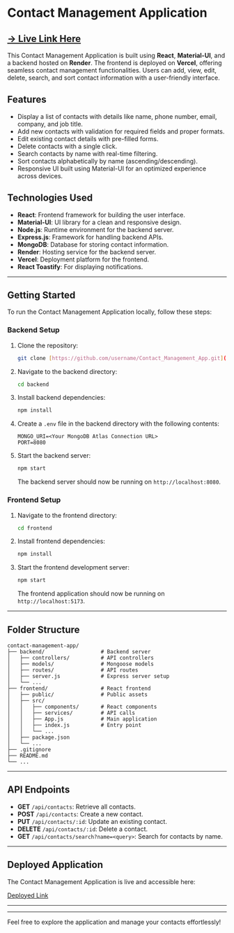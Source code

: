 # Contact Management Application 
## [ -> Live Link Here  ](https://contact-app-xpkw.vercel.app/)

This Contact Management Application is built using **React**, **Material-UI**, and a backend hosted on **Render**. The frontend is deployed on **Vercel**, offering seamless contact management functionalities. Users can add, view, edit, delete, search, and sort contact information with a user-friendly interface.

## Features

- Display a list of contacts with details like name, phone number, email, company, and job title.
- Add new contacts with validation for required fields and proper formats.
- Edit existing contact details with pre-filled forms.
- Delete contacts with a single click.
- Search contacts by name with real-time filtering.
- Sort contacts alphabetically by name (ascending/descending).
- Responsive UI built using Material-UI for an optimized experience across devices.

## Technologies Used

- **React**: Frontend framework for building the user interface.
- **Material-UI**: UI library for a clean and responsive design.
- **Node.js**: Runtime environment for the backend server.
- **Express.js**: Framework for handling backend APIs.
- **MongoDB**: Database for storing contact information.
- **Render**: Hosting service for the backend server.
- **Vercel**: Deployment platform for the frontend.
- **React Toastify**: For displaying notifications.

---

## Getting Started

To run the Contact Management Application locally, follow these steps:

### Backend Setup

1. Clone the repository:

   ```bash
   git clone [https://github.com/username/Contact_Management_App.git](https://github.com/Amitdahiya08/ContactApp)
   ```

2. Navigate to the backend directory:

   ```bash
   cd backend
   ```

3. Install backend dependencies:

   ```bash
   npm install
   ```

4. Create a `.env` file in the backend directory with the following contents:

   ```env
   MONGO_URI=<Your MongoDB Atlas Connection URL>
   PORT=8080
   ```

5. Start the backend server:

   ```bash
   npm start
   ```

   The backend server should now be running on `http://localhost:8080`.

### Frontend Setup

1. Navigate to the frontend directory:

   ```bash
   cd frontend
   ```

2. Install frontend dependencies:

   ```bash
   npm install
   ```

3. Start the frontend development server:

   ```bash
   npm start
   ```

   The frontend application should now be running on `http://localhost:5173`.

---

## Folder Structure

```
contact-management-app/
├── backend/                  # Backend server
│   ├── controllers/          # API controllers
│   ├── models/               # Mongoose models
│   ├── routes/               # API routes
│   ├── server.js             # Express server setup
│   └── ...
├── frontend/                 # React frontend
│   ├── public/               # Public assets
│   ├── src/
│   │   ├── components/       # React components
│   │   ├── services/         # API calls
│   │   ├── App.js            # Main application
│   │   ├── index.js          # Entry point
│   │   └── ...
│   ├── package.json
│   └── ...
├── .gitignore
├── README.md
└── ...
```

---

## API Endpoints

- **GET** `/api/contacts`: Retrieve all contacts.
- **POST** `/api/contacts`: Create a new contact.
- **PUT** `/api/contacts/:id`: Update an existing contact.
- **DELETE** `/api/contacts/:id`: Delete a contact.
- **GET** `/api/contacts/search?name=<query>`: Search for contacts by name.

---

## Deployed Application

The Contact Management Application is live and accessible here:

[Deployed Link](https://contact-app-xpkw.vercel.app/)

---


---

Feel free to explore the application and manage your contacts effortlessly!
